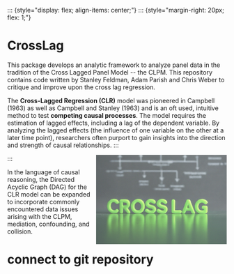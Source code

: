 ::: {style="display: flex; align-items: center;"}
::: {style="margin-right: 20px; flex: 1;"}
# CrossLag

This package develops an analytic framework to analyze panel data in the tradition of the Cross Lagged Panel Model -- the CLPM. This repository contains code written by Stanley Feldman, Adam Parish and Chris Weber to critique and improve upon the cross lag regression. 


The **Cross-Lagged Regression (CLR)** model was pioneered in Campbell (1963) as well as Campbell and Stanley (1963) and is an oft used, intuitive method to test **competing causal processes**. The model requires the estimation of lagged effects, including a lag of the dependent variable. By analyzing the lagged effects (the influence of one variable on the other at a later time point), researchers often purport to gain insights into the direction and strength of causal relationships.
:::

<img src="man/figures/crosslag.png" style="width: 300px; opacity: 0.7; float: right;"/>
:::

In the language of causal reasoning, the Directed Acyclic Graph (DAG) for the CLR model can be expanded to incorporate commonly encountered data issues arising with the CLPM, mediation, confounding, and collision.

# connect to git repository


